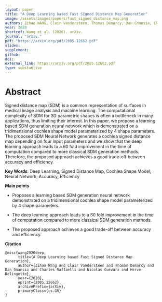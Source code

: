 ```yaml
---
layout: paper
title: "A Deep Learning based Fast Signed Distance Map Generation"
image: /assets/images/papers/fast_signed_distance_map.png
authors: Zihao WANG, Clair Vandersteen, Thomas Demarcy, Dan Gnansia, Charles Raﬀaelli, Nicolas Guevara, Hervé Delingette
year: 2020
shortref: Wang et al. (2020). arXiv.
journal: "arXiv."
pdf: "https://arxiv.org/pdf/2005.12662.pdf"
slides: 
supplement: 
github: 
doi: 
external_link: https://arxiv.org/pdf/2005.12662.pdf
type: substantive
---
```


# Abstract

Signed distance map (SDM) is a common representation of surfaces in medical image analysis and machine learning. The computational complexity of SDM for 3D parametric shapes is often a bottleneck in many applications, thus limiting their interest. In this paper, we propose a learning based SDM generation neural network which is demonstrated on a tridimensional cochlea shape model parameterized by 4 shape parameters. The proposed SDM Neural Network generates a cochlea signed distance map depending on four input parameters and we show that the deep learning approach leads to a 60 fold improvement in the time of computation compared to more classical SDM generation methods. Therefore, the proposed approach achieves a good trade-off between accuracy and efficiency.

**Key Words**:  Deep Learning, Signed Distance Map, Cochlea Shape Model, Neural Network, Accuracy, Efficiency

**Main points**

- Proposes a learning based SDM generation neural network demonstrated on a tridimensional cochlea shape model parameterized by 4 shape parameters.

- The deep learning approach leads to a 60 fold improvement in the time of computation compared to more classical SDM generation methods.

- The proposed approach achieves a good trade-off between accuracy and efficiency.

**Citation**

```
@misc{wang2020deep,
      title={A Deep Learning based Fast Signed Distance Map Generation}, 
      author={Zihao Wang and Clair Vandersteen and Thomas Demarcy and Dan Gnansia and Charles Raffaelli and Nicolas Guevara and Hervé Delingette},
      year={2020},
      eprint={2005.12662},
      archivePrefix={arXiv},
      primaryClass={cs.GR}
}
```